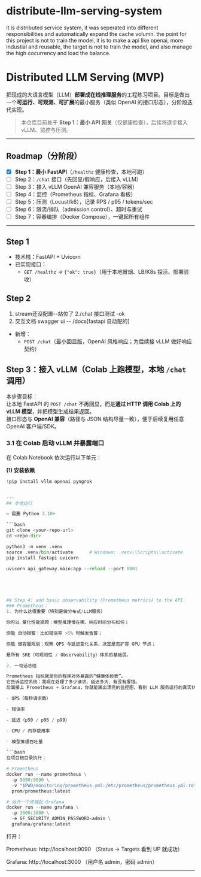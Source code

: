 # distribute-llm-serving-system
it is distributed service system, it was seperated into different responsibilities and automatically expand the cache volumn. the point for this project is not to train the model, it is to make a api like openai, more industial and reusable, the target is not to train the model, and also manage the high cocurrency and load the balance. 

# Distributed LLM Serving (MVP)

把现成的大语言模型（LLM）**部署成在线推理服务**的工程练习项目。目标是做出一个**可运行、可观测、可扩展**的最小服务（类似 OpenAI 的接口形态），分阶段迭代实现。

> 本仓库目前处于 **Step 1：最小 API 网关**（仅健康检查），后续将逐步接入 vLLM、监控与压测。

---

## Roadmap（分阶段）

- [x] **Step 1：最小 FastAPI**（`/healthz` 健康检查，本地可跑）
- [ ] Step 2：`/chat` 接口（先回显/假响应，后接入 vLLM）
- [ ] Step 3：接入 vLLM OpenAI 兼容服务（本地/容器）
- [ ] Step 4：监控（Prometheus 指标、Grafana 看板）
- [ ] Step 5：压测（Locust/k6），记录 RPS / p95 / tokens/sec
- [ ] Step 6：限流/排队（admission control）、超时与重试
- [ ] Step 7：容器编排（Docker Compose），一键起所有组件

---

## Step 1

- 技术栈：FastAPI + Uvicorn
- 已实现接口：
  - `GET /healthz` → `{"ok": true}`（用于本地冒烟、LB/K8s 探活、部署验收）


## Step 2
1. stream还没配置--站位了
2./chat 接口测试 -ok
3. 交互文档 swagger ui -- /docs[fastapi 自动配的]
- 新增：
  - `POST /chat`（最小回显版，OpenAI 风格响应；为后续接 vLLM 做好响应契约）

## Step 3：接入 vLLM（Colab 上跑模型，本地 `/chat` 调用）

本步骤目标：  
让本地 FastAPI 的 `POST /chat` 不再回显，而是**通过 HTTP 调用 Colab 上的 vLLM 模型**，并把模型生成结果返回。  
接口形态与 **OpenAI 兼容**（路径与 JSON 结构尽量一致），便于后续复用任意 OpenAI 客户端/SDK。
### 3.1 在 Colab 启动 vLLM 并暴露端口

在 Colab Notebook 依次运行以下单元：

**(1) 安装依赖**
```python
!pip install vllm openai pyngrok


---
## 本地运行

> 需要 Python 3.10+

```bash
git clone <your-repo-url>
cd <repo-dir>

python3 -m venv .venv
source .venv/bin/activate      # Windows: .venv\\Scripts\\activate
pip install fastapi uvicorn

uvicorn api_gateway.main:app --reload --port 8001





## Step 4: add basic observability (Prometheus metrics) to the API.
### Prometheus：
1. 为什么这很重要（特别是做分布式/LLM服务）

你可以 量化性能瓶颈：模型推理慢在哪、响应时间分布如何；

你能 自动报警：比如错误率 >5% 时触发告警；

你能 做容量规划：观察 QPS 与延迟变化关系，决定是否扩容 GPU 节点；

是所有 SRE（可观测性 / Observability）体系的基础层。

2. 一句话总结

Prometheus 指标就是你的程序对外暴露的“健康体检表”。
它告诉监控系统：我现在处理了多少请求、延迟多大、有没有报错。
后面接上 Prometheus + Grafana，你就能画出漂亮的监控图，看到 LLM 服务运行的真实状况。

- QPS（每秒请求数）

- 错误率

- 延迟（p50 / p95 / p99）

- CPU / 内存使用率

- 模型推理吞吐量

```bash
在项目根目录执行：

# Prometheus
docker run --name prometheus \
  -p 9090:9090 \
  -v "$PWD/monitoring/prometheus.yml:/etc/prometheus/prometheus.yml:ro" \
  prom/prometheus:latest

# 另开一个终端起 Grafana
docker run --name grafana \
  -p 3000:3000 \
  -e GF_SECURITY_ADMIN_PASSWORD=admin \
  grafana/grafana:latest
```

打开：

Prometheus: http://localhost:9090
 （Status → Targets 看到 UP 就成功）

Grafana: http://localhost:3000
 （用户名 admin，密码 admin）


---

